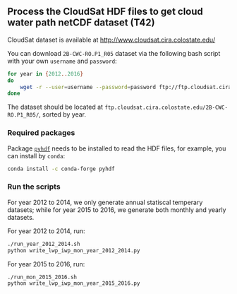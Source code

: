 ## Process the CloudSat HDF files to get cloud water path netCDF dataset (T42)

CloudSat dataset is available at http://www.cloudsat.cira.colostate.edu/

You can download `2B-CWC-RO.P1_R05` dataset via the following bash script with your own `username` and `password`:
```bash
for year in {2012..2016}
do
    wget -r --user=username --password=password ftp://ftp.cloudsat.cira.colostate.edu/2B-CWC-RO.P1_R05/$year
done
```
The dataset should be located at `ftp.cloudsat.cira.colostate.edu/2B-CWC-RO.P1_R05/`, sorted by year.

### Required packages
Package [`pyhdf`](https://github.com/fhs/pyhdf) needs to be installed to read the HDF files, for example, you can install by `conda`:
```bash
conda install -c conda-forge pyhdf
```

### Run the scripts

For year 2012 to 2014, we only generate annual statiscal temperary datasets; while for year 2015 to 2016, we generate both monthly and yearly datasets.

For year 2012 to 2014, run:
```bash
./run_year_2012_2014.sh
python write_lwp_iwp_mon_year_2012_2014.py
```

For year 2015 to 2016, run:
```bash
./run_mon_2015_2016.sh
python write_lwp_iwp_mon_year_2015_2016.py
```

